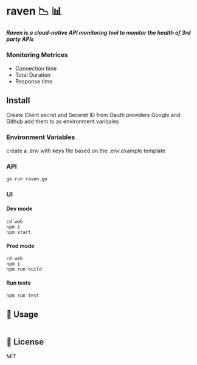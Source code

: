 # raven :chart_with_downwards_trend: :bar_chart:

##### Raven is a cloud-native API monitoring tool to monitor the health of 3rd party APIs

### Monitoring Metrices

- Connection time
- Total Duration
- Response time

## Install

Create Client secret and Seceret ID from Oauth providers Google and Github add them to as environment varibales

### Environment Variables

create a .env with keys file based on the .env.example template

### API

```
go run raven.go
```

### UI

#### Dev mode

```
cd web
npm i
npm start
```

#### Prod mode

```
cd web
npm i
npm run build
```

#### Run tests

```
npm run test
```

## 📣 Usage

```

```

## 📜 License

MIT
